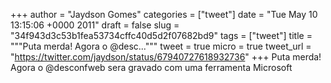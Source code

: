 
+++
author = "Jaydson Gomes"
categories = ["tweet"]
date = "Tue May 10 13:15:06 +0000 2011"
draft = false
slug = "34f943d3c53b1fea53734cffc40d5d2f07682bd9"
tags = ["tweet"]
title = """Puta merda! Agora o @desc..."""
tweet = true
micro = true
tweet_url = "https://twitter.com/jaydson/status/67940727618932736"
+++
Puta merda! Agora o @desconfweb sera gravado com uma ferramenta Microsoft
